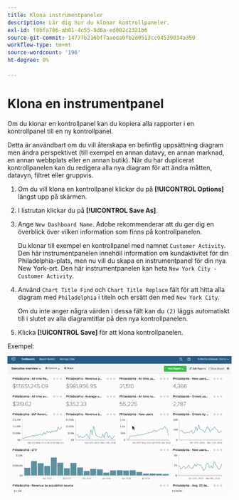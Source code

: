 ```yaml
---
title: Klona instrumentpaneler
description: Lär dig hur du klonar kontrollpaneler.
exl-id: f0bfa786-ab01-4c55-9d8a-ed002c2321b6
source-git-commit: 14777b216bf7aaeea0fb2d0513cc94539034a359
workflow-type: tm+mt
source-wordcount: '196'
ht-degree: 0%

---
```


# Klona en instrumentpanel

Om du klonar en kontrollpanel kan du kopiera alla rapporter i en kontrollpanel till en ny kontrollpanel.

Detta är användbart om du vill återskapa en befintlig uppsättning diagram men ändra perspektivet (till exempel en annan datavy, en annan marknad, en annan webbplats eller en annan butik). När du har duplicerat kontrollpanelen kan du redigera alla nya diagram för att ändra måtten, datavyn, filtret eller gruppvis.

1. Om du vill klona en kontrollpanel klickar du på **[!UICONTROL Options]** längst upp på skärmen.

1. I listrutan klickar du på **[!UICONTROL Save As]**.

1. Ange `New Dashboard Name`. Adobe rekommenderar att du ger dig en överblick över vilken information som finns på kontrollpanelen.

   Du klonar till exempel en kontrollpanel med namnet `Customer Activity`. Den här instrumentpanelen innehöll information om kundaktivitet för din Philadelphia-plats, men nu vill du skapa en instrumentpanel för din nya New York-ort. Den här instrumentpanelen kan heta `New York City - Customer Activity`.

1. Använd `Chart Title Find` och `Chart Title Replace` fält för att hitta alla diagram med `Philadelphia` i titeln och ersätt den med `New York City`.

   Om du inte anger några värden i dessa fält kan du `(2)` läggs automatiskt till i slutet av alla diagramtitlar på den nya kontrollpanelen.

1. Klicka **[!UICONTROL Save]** för att klona kontrollpanelen.

Exempel:

![kloningspanel](../../assets/datgif.gif)
